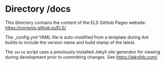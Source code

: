 # Directory /docs

This directory contains the content of the ELS GitHub Pages website: https://corionis.github.io/ELS/

The _config.yml YAML file is auto-modified from a template during Ant builds to include the version
name and build stamp of the latest.

The ```serve``` script uses a previously-installed Jekyll site generator for viewing during development
prior to committing changes. See https://jekyllrb.com/

